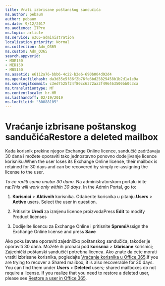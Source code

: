 ```yaml
---
title: Vrati izbrisane poštanskog sandučića
ms.author: pebaum
author: pebaum
ms.date: 9/12/2017
ms.audience: ITPro
ms.topic: article
ms.service: o365-administration
localization_priority: Normal
ms.collection: Adm_O365
ms.custom: Adm_O365
search.appverid:
- MOE150
- MED150
- MBS150
ms.assetid: e6112a76-bbb6-4c22-b2e6-690b004d92d4
ms.openlocfilehash: da3d35e5f86f2b76fe6bd25829458b1b2d1a1e9a
ms.sourcegitcommit: c3ed7525f24f80cc6372aa3f496463500bb0c3ca
ms.translationtype: MT
ms.contentlocale: hr-HR
ms.lasthandoff: 02/19/2019
ms.locfileid: "30088105"
---
```

# <a name="restore-a-deleted-mailbox"></a><span data-ttu-id="f4d59-102">Vraćanje izbrisane poštanskog sandučića</span><span class="sxs-lookup"><span data-stu-id="f4d59-102">Restore a deleted mailbox</span></span>

<span data-ttu-id="f4d59-103">Kada korisnik prekine njegov Exchange Online licence, sandučić zadržavaju 30 dana i možete oporaviti tako jednostavno ponovno dodeljivanje licence korisniku.</span><span class="sxs-lookup"><span data-stu-id="f4d59-103">When the user loses its Exchange Online license, their mailbox is retained for 30 days and can be recovered by simply re-assigning the license to the user.</span></span>
  
 <span data-ttu-id="f4d59-p101">*To će raditi samo unutar 30 dana.*  Na administratorskom portalu idite na:</span><span class="sxs-lookup"><span data-stu-id="f4d59-p101">*This will work only within 30 days.*  In the Admin Portal, go to:</span></span> 
  
1. <span data-ttu-id="f4d59-p102">**Korisnici** \> **Aktivnih** korisnika. Odaberite korisnika u pitanju.</span><span class="sxs-lookup"><span data-stu-id="f4d59-p102">**Users** \> **Active** users. Select the user in question.</span></span> 
    
2. <span data-ttu-id="f4d59-108">Pritisnite **Uredi** za izmjenu licence proizvoda</span><span class="sxs-lookup"><span data-stu-id="f4d59-108">Press **Edit** to modify Product licenses</span></span> 
    
3. <span data-ttu-id="f4d59-109">Dodijelite licencu za Exchange Online i pritisnite **Spremi**</span><span class="sxs-lookup"><span data-stu-id="f4d59-109">Assign the Exchange Online license and press **Save**</span></span>
    
<span data-ttu-id="f4d59-p103">Ako pokušavate oporaviti zajedničko poštanskog sandučića, također je oporaviti 30 dana. Možete ih pronaći pod **korisnici** \> **Izbrisane** korisnici; Zajednički poštanski sandučići potrebna licenca. Ako znate da ćete morati vratiti izbrisane korisnika, pogledajte [Vraćanje korisnika u Office 365](https://docs.microsoft.com/en-us/office365/admin/add-users/restore-user).</span><span class="sxs-lookup"><span data-stu-id="f4d59-p103">If you are trying to recover a Shared mailbox, it is also recoverable for 30 days. You can find them under **Users** \> **Deleted** users; shared mailboxes do not require a license. If you realize that you need to restore a deleted user, please see [Restore a user in Office 365](https://docs.microsoft.com/en-us/office365/admin/add-users/restore-user).</span></span>
  

